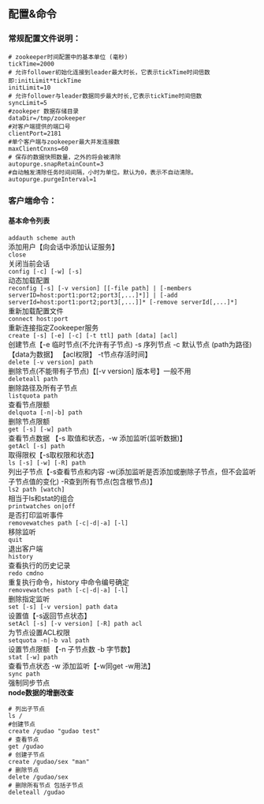 ## 配置&命令

### 常规配置文件说明：

```shell
# zookeeper时间配置中的基本单位 (毫秒)
tickTime=2000
# 允许follower初始化连接到leader最大时长，它表示tickTime时间倍数 即:initLimit*tickTime
initLimit=10
# 允许follower与leader数据同步最大时长,它表示tickTime时间倍数 
syncLimit=5
#zookeper 数据存储目录
dataDir=/tmp/zookeeper
#对客户端提供的端口号
clientPort=2181
#单个客户端与zookeeper最大并发连接数
maxClientCnxns=60
# 保存的数据快照数量，之外的将会被清除
autopurge.snapRetainCount=3
#自动触发清除任务时间间隔，小时为单位。默认为0，表示不自动清除。
autopurge.purgeInterval=1
```

### 客户端命令：

#### 基本命令列表

`addauth scheme auth`<br>
添加用户【向会话中添加认证服务】<br>
`close`<br>
关闭当前会话<br>
`config [-c] [-w] [-s]`<br>
动态加载配置<br>
`reconfig [-s] [-v version] [[-file path] | [-members serverID=host:port1:port2;port3[,...]*]] | [-add serverId=host:port1:port2;port3[,...]]* [-remove serverId[,...]*]`<br>
重新加载配置文件<br>
`connect host:port`<br>
重新连接指定Zookeeper服务<br>
`create [-s] [-e] [-c] [-t ttl] path [data] [acl]`<br>
创建节点【-e 临时节点(不允许有子节点) -s 序列节点 -c 默认节点  (path为路径)  【data为数据】 【acl权限】 -t节点存活时间】<br>
`delete [-v version] path`<br>
删除节点(不能带有子节点)【[-v version] 版本号】一般不用<br>
`deleteall path`<br>
删除路径及所有子节点<br>
`listquota path`<br>
查看节点限额<br>
`delquota [-n|-b] path`<br>
删除节点限额<br>
`get [-s] [-w] path`<br>
查看节点数据 【-s 取值和状态，-w 添加监听(监听数据)】<br>
`getAcl [-s] path`<br>
取得限权【-s取权限和状态】<br>
`ls [-s] [-w] [-R] path`<br>
列出子节点【-s查看节点和内容  -w(添加监听是否添加或删除子节点，但不会监听子节点值的变化) -R查到所有节点(包含根节点)】<br>
`ls2 path [watch]`<br>
相当于ls和stat的组合<br>
`printwatches on|off`<br>
是否打印监听事件<br>
`removewatches path [-c|-d|-a] [-l]`<br>
移除监听<br>
`quit`<br>
退出客户端<br>
`history`<br>
查看执行的历史记录<br>
`redo cmdno`<br>
重复执行命令，history 中命令编号确定<br>
`removewatches path [-c|-d|-a] [-l]`<br>
删除指定监听<br>
`set [-s] [-v version] path data`<br>
设置值【-s返回节点状态】<br>
`setAcl [-s] [-v version] [-R] path acl`<br>
为节点设置ACL权限<br>
`setquota -n|-b val path`<br>
设置节点限额 【-n 子节点数 -b 字节数】<br>
`stat [-w] path`<br>
查看节点状态 -w 添加监听【-w同get -w用法】<br>
`sync path`<br>
强制同步节点<br>
**node数据的增删改查**

```shell
# 列出子节点 
ls /
#创建节点
create /gudao "gudao test"
# 查看节点
get /gudao
# 创建子节点 
create /gudao/sex "man"
# 删除节点
delete /gudao/sex
# 删除所有节点 包括子节点
deleteall /gudao
```

